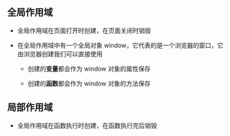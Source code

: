 ## 全局作用域

- 全局作用域在页面打开时创建，在页面关闭时销毁

- 在全局作用域中有一个全局对象 window，它代表的是一个浏览器的窗口，它由浏览器创建我们可以直接使用

  - 创建的**变量**都会作为 window 对象的属性保存

  - 创建的**函数**都会作为 window 对象的方法保存

## 局部作用域

- 全局作用域在函数执行时创建，在函数执行完后销毁

